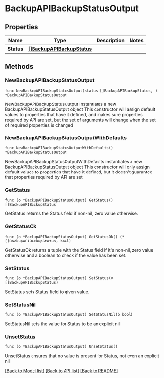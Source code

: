 # BackupAPIBackupStatusOutput

## Properties

Name | Type | Description | Notes
------------ | ------------- | ------------- | -------------
**Status** | [**[]BackupAPIBackupStatus**](BackupAPIBackupStatus.md) |  | 

## Methods

### NewBackupAPIBackupStatusOutput

`func NewBackupAPIBackupStatusOutput(status []BackupAPIBackupStatus, ) *BackupAPIBackupStatusOutput`

NewBackupAPIBackupStatusOutput instantiates a new BackupAPIBackupStatusOutput object
This constructor will assign default values to properties that have it defined,
and makes sure properties required by API are set, but the set of arguments
will change when the set of required properties is changed

### NewBackupAPIBackupStatusOutputWithDefaults

`func NewBackupAPIBackupStatusOutputWithDefaults() *BackupAPIBackupStatusOutput`

NewBackupAPIBackupStatusOutputWithDefaults instantiates a new BackupAPIBackupStatusOutput object
This constructor will only assign default values to properties that have it defined,
but it doesn't guarantee that properties required by API are set

### GetStatus

`func (o *BackupAPIBackupStatusOutput) GetStatus() []BackupAPIBackupStatus`

GetStatus returns the Status field if non-nil, zero value otherwise.

### GetStatusOk

`func (o *BackupAPIBackupStatusOutput) GetStatusOk() (*[]BackupAPIBackupStatus, bool)`

GetStatusOk returns a tuple with the Status field if it's non-nil, zero value otherwise
and a boolean to check if the value has been set.

### SetStatus

`func (o *BackupAPIBackupStatusOutput) SetStatus(v []BackupAPIBackupStatus)`

SetStatus sets Status field to given value.


### SetStatusNil

`func (o *BackupAPIBackupStatusOutput) SetStatusNil(b bool)`

 SetStatusNil sets the value for Status to be an explicit nil

### UnsetStatus
`func (o *BackupAPIBackupStatusOutput) UnsetStatus()`

UnsetStatus ensures that no value is present for Status, not even an explicit nil

[[Back to Model list]](../README.md#documentation-for-models) [[Back to API list]](../README.md#documentation-for-api-endpoints) [[Back to README]](../README.md)


